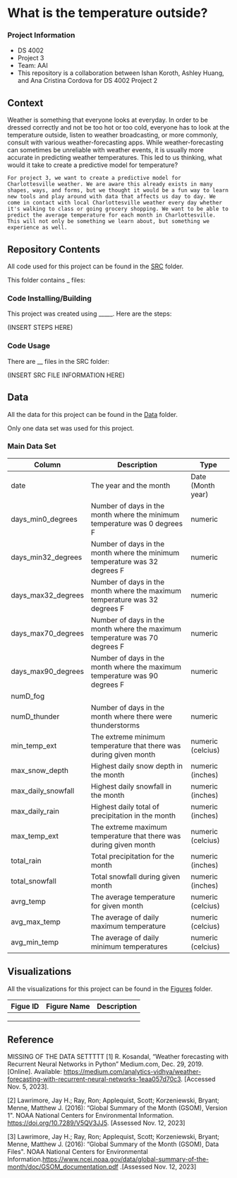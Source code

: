 # What is the temperature outside?

### Project Information
  - DS 4002
  - Project 3
  - Team: AAI
  - This repository is a collaboration between Ishan Koroth, Ashley Huang, and Ana Cristina Cordova for DS 4002 Project 2

## Context

Weather is something that everyone looks at everyday. In order to be dressed correctly and not be too hot or too cold, everyone has to look at the temperature outside, listen to weather broadcasting, or more commonly, consult with various weather-forecasting apps. While weather-forecasting can sometimes be unreliable with weather events, it is usually more accurate in predicting weather temperatures. This led to us thinking, what would it take to create a predictive model for temperature? 

	For project 3, we want to create a predictive model for Charlottesville weather. We are aware this already exists in many shapes, ways, and forms, but we thought it would be a fun way to learn new tools and play around with data that affects us day to day. We come in contact with local Charlottesville weather every day whether it's walking to class or going grocery shopping. We want to be able to predict the average temperature for each month in Charlottesville. This will not only be something we learn about, but something we experience as well. 


## Repository Contents 

All code used for this project can be found in the [SRC](https://github.com/ik4vrb/ds-4002-team-aai-project-3/tree/main/SRC) folder.

This folder contains _ files:
 
### Code Installing/Building

This project was created using _____. Here are the steps:

(INSERT STEPS HERE)

### Code Usage

There are __ files in the SRC folder:

(INSERT SRC FILE INFORMATION HERE)

## Data

All the data for this project can be found in the [Data](https://github.com/ik4vrb/ds-4002-team-aai-project-3/tree/main/Data) folder.

Only one data set was used for this project.
   
### Main Data Set


|    Column     |  Description  |   Type  |
| ------------- | ------------- |------------- |
|     date      | The year and the month |  Date (Month year)  |
| days_min0_degrees | Number of days in the month where the minimum temperature was 0 degrees F | numeric |
| days_min32_degrees | Number of days in the month where the minimum temperature was 32 degrees F | numeric |
| days_max32_degrees | Number of days in the month where the maximum temperature was 32 degrees F | numeric |
| days_max70_degrees | Number of days in the month where the maximum temperature was 70 degrees F | numeric |
| days_max90_degrees | Number of days in the month where the maximum temperature was 90 degrees F | numeric |
|   numD_fog   | |  |
|  numD_thunder | Number of days in the month where there were thunderstorms | numeric |
|  min_temp_ext | The extreme minimum temperature that there was during given month | numeric (celcius) |
|  max_snow_depth | Highest daily snow depth in the month | numeric (inches)  |
|  max_daily_snowfall | Highest daily snowfall in the month | numeric (inches) |
|  max_daily_rain | Highest daily total of precipitation in the month | numeric (inches) |
|  max_temp_ext   |  The extreme maximum temperature that there was during given month  | numeric (celcius) |
|  total_rain    | Total precipitation for the month  | numeric (inches) |
| total_snowfall | Total snowfall during given month | numeric (inches) |
|  avrg_temp | The average temperature for given month | numeric (celcius) |
|  avg_max_temp | The average of daily maximum  temperature | numeric (celcius) |
|  avg_min_temp | The average of daily minimum temperatures | numeric (celcius) |


## Visualizations 
All the visualizations for this project can be found in the [Figures](https://github.com/ik4vrb/ds-4002-team-aai-project-3/tree/main/Figures) folder.


|    Figue ID     |  Figure Name  |  Description  |
| ----------------| ------------- | ------------- |
|        | |
|  | |
|         | |


## Reference
MISSING OF THE DATA SETTTTT 
[1] R. Kosandal, “Weather forecasting with Recurrent Neural Networks in Python” Medium.com, Dec. 29, 2019. [Online]. Available: https://medium.com/analytics-vidhya/weather-forecasting-with-recurrent-neural-networks-1eaa057d70c3. [Accessed Nov. 5, 2023].  

[2] Lawrimore, Jay H.; Ray, Ron; Applequist, Scott; Korzeniewski, Bryant; Menne, Matthew J. (2016): “Global Summary of the Month (GSOM), Version 1". NOAA National Centers for Environmental Information. https://doi.org/10.7289/V5QV3JJ5. [Assessed Nov. 12, 2023]

[3] Lawrimore, Jay H.; Ray, Ron; Applequist, Scott; Korzeniewski, Bryant; Menne, Matthew J. (2016): “Global Summary of the Month (GSOM), Data Files". NOAA National Centers for Environmental Information.https://www.ncei.noaa.gov/data/global-summary-of-the-month/doc/GSOM_documentation.pdf .[Assessed Nov. 12, 2023]
